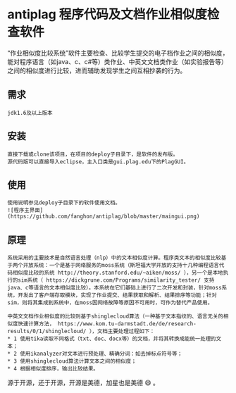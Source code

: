 # antiplag 程序代码及文档作业相似度检查软件
“作业相似度比较系统”软件主要检查、比较学生提交的电子档作业之间的相似度，能对程序语言（如java、c、c#等）类作业、中英文文档类作业（如实验报告等）之间的相似度进行比较，进而辅助发现学生之间互相抄袭的行为。

## 需求
    jdk1.6及以上版本

## 安装
    直接下载或clone该项目，在项目的deploy子目录下，是软件的发布版。
    源代码版可以直接导入eclipse，主入口类是gui.plag.edu下的PlagGUI。

## 使用
    使用说明参见deploy子目录下的软件使用文档。
    ![程序主界面](https://github.com/fanghon/antiplag/blob/master/maingui.png) 
  
## 原理
    系统采用的主要技术是自然语言处理（nlp）中的文本相似度计算。程序类文本的相似度比较基于两个开放系统：一个是基于网络服务的moss系统（斯坦福大学开放的支持十几种编程语言代码相似度比较的系统 http://theory.stanford.edu/~aiken/moss/ ），另一个是本地执行的sim系统（ https://dickgrune.com/Programs/similarity_tester/ 支持java、c等语言的文本相似度比较）。本系统在它们基础上进行了二次开发和封装，针对moss系统，开发出了客户端存取模块，实现了作业提交、结果获取和解析、结果排序等功能；针对sim，则将其集成到系统中，在moss因网络故障等原因不可用时，可作为替代产品使用。

    中英文文档作业相似度的比较则基于shinglecloud算法（一种基于文本指纹的、语言无关的相似度快速计算方法， https://www.kom.tu-darmstadt.de/de/research-results/0/1/shinglecloud/ ），文档主要处理过程如下：
    * 1 使用tika读取不同格式（txt、doc、docx等）的文档，并将其转换成能统一处理的文本；
    * 2 使用ikanalyzer对文本进行预处理、精确分词：如去掉标点符号等；
    * 3 使用shinglecloud算法计算文本之间的相似度；
    * 4 根据相似度排序，输出比较结果。

  源于开源，还于开源，开源是美德，加星也是美德 :smile: 。

 